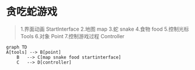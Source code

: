 # 贪吃蛇游戏

> 1.界面动画 StartInterface
> 2.地图    map
> 3.蛇      snake
> 4.食物    food
> 5.控制光标 Tools
> 6.对象    Point
> 7.控制游戏过程 Controller

```mermaid
graph TD
A[tools] --> B[point]
    B   --> C[map snake food startinterface]
    C   --> D[controller]
```
